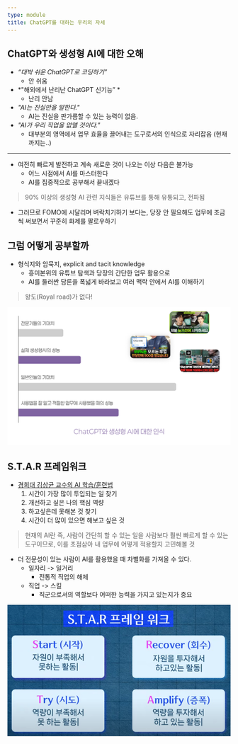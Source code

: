 ```yaml
---
type: module
title: ChatGPT를 대하는 우리의 자세
---
```


## ChatGPT와 생성형 AI에 대한 오해

- *“대박 쉬운 ChatGPT로 코딩하기”*
	- 안 쉬움
- *"해외에서 난리난 ChatGPT 신기능” *
	- 난리 안남
- *"AI는 진실만을 말한다."*
	- AI는 진실을 판가름할 수 있는 능력이 없음.
- *"AI가 우리 직업을 없앨 것이다."*
	- 대부분의 영역에서 업무 효율을 끌어내는 도구로서의 인식으로 자리잡음 (현재까지는..)

***

- 여전히 빠르게 발전하고 계속 새로운 것이 나오는 이상 다음은 불가능
	- 어느 시점에서 AI를 마스터한다
	- AI를 집중적으로 공부해서 끝내겠다

> 90% 이상의 생성형 AI 관련 지식들은 유튜브를 통해 유통되고, 전파됨

- 그러므로 FOMO에 시달리며 벼락치기하기 보다는, 당장 안 필요해도 업무에 조금씩 써보면서 꾸준히 화제를 팔로우하기 

## 그럼 어떻게 공부할까

- 형식지와 암묵지, explicit and tacit knowledge
	- 흥미본위의 유튜브 탐색과 당장의 간단한 업무 활용으로
	- AI를 둘러싼 담론을 폭넓게 바라보고 여러 맥락 안에서 AI를 이해하기

> 왕도(Royal road)가 없다!

![](../attachments/chatgpt-expectation.png)

## S.T.A.R 프레임워크

- [경희대 김상균 교수의 AI 학습/훈련법](https://www.youtube.com/watch?v=sDBDHF6m578)
	1. 시간이 가장 많이 투입되는 일 찾기
	2. 개선하고 싶은 나의 핵심 역량
	3. 하고싶은데 못해본 것 찾기
	4. 시간이 더 많이 있으면 해보고 싶은 것

> 현재의 AI란 즉, 사람이 간단히 할 수 있는 일을 사람보다 훨씬 빠르게 할 수 있는 도구이므로, 이를 초점삼아 내 업무에 어떻게 적용할지 고민해볼 것

- 더 전문성이 있는 사람이 AI를 활용했을 때 차별화를 가져올 수 있다.
	- 일자리 -> 일거리
		- 전통적 직업의 해체
	- 직업 -> 스킬
		- 직군으로서의 역할보다 어떠한 능력을 가지고 있는지가 중요

![](../attachments/gpt-star-framework.png)